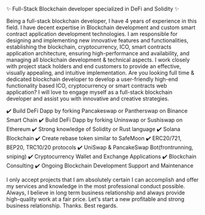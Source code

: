 ✨ Full-Stack Blockchain developer specialized in DeFi and Solidity ✨

Being a full-stack blockchain developer, I have 4 years of experience in this field.
I have decent expertise in Blockchain development and custom smart contract application development technologies.
I am responsible for designing and implementing new innovative features and functionalities, establishing the blockchain, cryptocurrency, ICO, smart contracts application architecture, ensuring high-performance and availability, and managing all blockchain development & technical aspects.
I work closely with project stack holders and end customers to provide an effective, visually appealing, and intuitive implementation.
Are you looking full time & dedicated blockchain developer to develop a user-friendly high-end functionality based ICO, cryptocurrency or smart contracts web application?
I will love to engage myself as a full-stack blockchain developer and assist you with innovative and creative strategies.

✔️ Build DeFi Dapp by forking Pancakeswap or Pantherswap on Binance Smart Chain 
✔️ Build DeFi Dapp by forking Uninswap or Sushiswap on Ethereum
✔️ Strong knowledge of Solidity or Rust language
✔️ Solana Blockchain
✔️ Create rebase token similar to SafeMoon
✔️ ERC20/721, BEP20, TRC10/20 protocols
✔️ UniSwap & PancakeSwap Bot(frontrunning, sniping)
✔️ Cryptocurrency Wallet and Exchange Applications
✔️ Blockchain Consulting
✔️ Ongoing Blockchain Development Support and Maintenance

I only accept projects that I am absolutely certain I can accomplish and offer my services and knowledge in the most professional conduct possible.
Always, I believe in long term business relationship and always provide high-quality work at a fair price. 
Let's start a new profitable and strong business relationship.
Thanks. Best regards.
